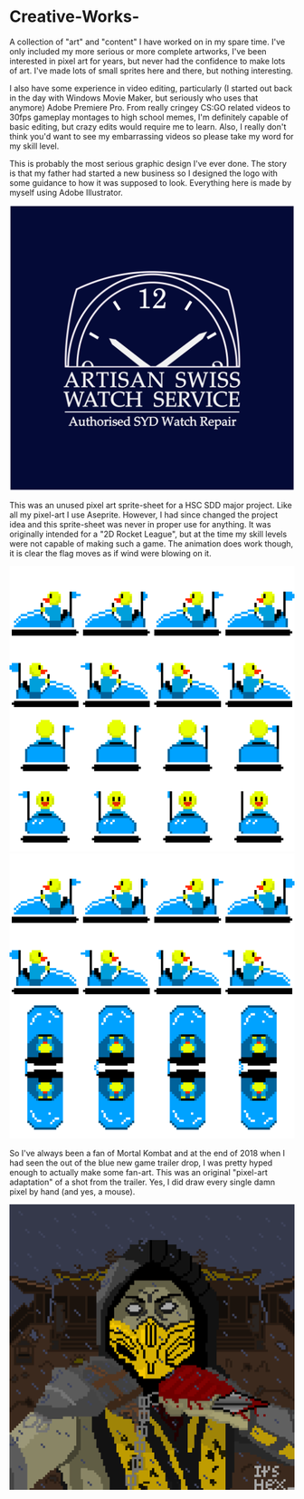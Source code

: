 # Creative-Works-
A collection of "art" and "content" I have worked on in my spare time. I've only included my more serious or more complete artworks, I've been interested in pixel art for years, but never had the confidence to make lots of art. I've made lots of small sprites here and there, but nothing interesting.

I also have some experience in video editing, particularly (I started out back in the day with Windows Movie Maker, but seriously who uses that anymore) Adobe Premiere Pro. From really cringey CS:GO related videos to 30fps gameplay montages to high school memes, I'm definitely capable of basic editing, but crazy edits would require me to learn. Also, I really don't think you'd want to see my embarrassing videos so please take my word for my skill level.

This is probably the most serious graphic design I've ever done. The story is that my father had started a new business so I designed the logo with some guidance to how it was supposed to look. Everything here is made by myself using Adobe Illustrator.

![](Artisan-Logo.jpg)

This was an unused pixel art sprite-sheet for a HSC SDD major project. Like all my pixel-art I use Aseprite. However, I had since changed the project idea and this sprite-sheet was never in proper use for anything. It was originally intended for a "2D Rocket League", but at the time my skill levels were not capable of making such a game. The animation does work though, it is clear the flag moves as if wind were blowing on it. 

![](Bumper-Cars-Side.png)
![](Bumper-Cars-Top.png)

So I've always been a fan of Mortal Kombat and at the end of 2018 when I had seen the out of the blue new game trailer drop, I was pretty hyped enough to actually make some fan-art. This was an original "pixel-art adaptation" of a shot from the trailer. Yes, I did draw every single damn pixel by hand (and yes, a mouse).

![](Scorpion.png)

